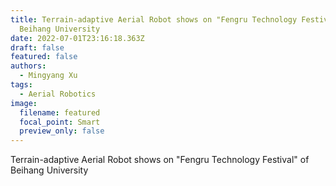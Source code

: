 ```yaml
---
title: Terrain-adaptive Aerial Robot shows on "Fengru Technology Festival" of
  Beihang University
date: 2022-07-01T23:16:18.363Z
draft: false
featured: false
authors:
  - Mingyang Xu
tags:
  - Aerial Robotics
image:
  filename: featured
  focal_point: Smart
  preview_only: false
---
```

Terrain-adaptive Aerial Robot shows on "Fengru Technology Festival" of Beihang University